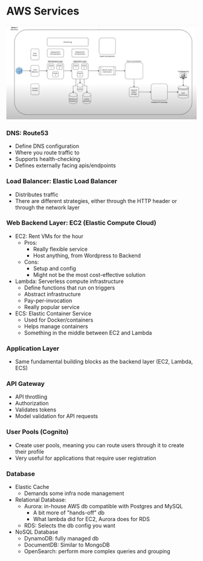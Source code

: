 # AWS Services

![3-tier-architecture](image.png)

### DNS: Route53

- Define DNS configuration
- Where you route traffic to
- Supports health-checking
- Defines externally facing apis/endpoints

### Load Balancer: Elastic Load Balancer

- Distributes traffic
- There are different strategies, either through the HTTP header or through the network layer

### Web Backend Layer: EC2 (Elastic Compute Cloud)

- EC2: Rent VMs for the hour
  - Pros:
    - Really flexible service
    - Host anything, from Wordpress to Backend
  - Cons:
    - Setup and config
    - Might not be the most cost-effective solution
- Lambda: Serverless compute infrastructure
  - Define functions that run on triggers
  - Abstract infrastructure
  - Pay-per-invocation
  - Really popular service
- ECS: Elastic Container Service
  - Used for Docker/containers
  - Helps manage containers
  - Something in the middle between EC2 and Lambda

### Application Layer

- Same fundamental building blocks as the backend layer (EC2, Lambda, ECS)

### API Gateway

- API throtlling
- Authorization
- Validates tokens
- Model validation for API requests

### User Pools (Cognito)

- Create user pools, meaning you can route users through it to create their profile
- Very useful for applications that require user registration

### Database

- Elastic Cache
  - Demands some infra node management
- Relational Database:
  - Aurora: in-house AWS db compatible with Postgres and MySQL
    - A bit more of "hands-off" db
    - What lambda did for EC2, Aurora does for RDS
  - RDS: Selects the db config you want
- NoSQL Database
  - DynamoDB: fully managed db
  - DocumentDB: Similar to MongoDB
  - OpenSearch: perform more complex queries and grouping
